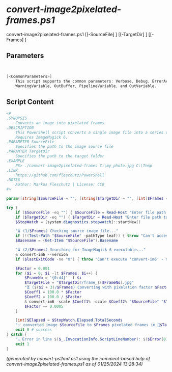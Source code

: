 *convert-image2pixelated-frames.ps1*
================

convert-image2pixelated-frames.ps1 [[-SourceFile] <string>] [[-TargetDir] <string>] [[-Frames] <int>]


Parameters
----------
```powershell


[<CommonParameters>]
    This script supports the common parameters: Verbose, Debug, ErrorAction, ErrorVariable, WarningAction, 
    WarningVariable, OutBuffer, PipelineVariable, and OutVariable.
```

Script Content
--------------
```powershell
<#
.SYNOPSIS
	Converts an image into pixelated frames
.DESCRIPTION
	This PowerShell script converts a single image file into a series of pixelated frames in a target dir.
	Requires ImageMagick 6.
.PARAMETER SourceFile
	Specifies the path to the image source file
.PARAMTER TargetDir
	Specifies the path to the target folder
.EXAMPLE
	PS> ./convert-image2pixelated-frames C:\my_photo.jpg C:\Temp
.LINK
	https://github.com/fleschutz/PowerShell
.NOTES
	Author: Markus Fleschutz | License: CC0
#>

param([string]$SourceFile = "", [string]$TargetDir = "", [int]$Frames = 700)

try {
	if ($SourceFile -eq "") { $SourceFile = Read-Host "Enter file path to source image file" }
	if ($TargetDir -eq "") { $TargetDir = Read-Host "Enter file path to target directory" }
	$StopWatch = [system.diagnostics.stopwatch]::startNew()

	"⏳ (1/$Frames) Checking source image file..."
	if (!(Test-Path "$SourceFile" -pathType leaf)) { throw "Can't access source image file: $SourceFile" }
	$Basename = (Get-Item "$SourceFile").Basename

	"⏳ (2/$Frames) Searching for ImageMagick 6 executable..."
	& convert-im6 --version
	if ($lastExitCode -ne "0") { throw "Can't execute 'convert-im6' - make sure ImageMagick 6 is installed and available" }

	$Factor = 0.001
	for ($i = 0; $i -lt $Frames; $i++) {
		$FrameNo = '{0:d4}' -f $i
		$TargetFile = "$TargetDir/frame_$($FrameNo).jpg"
		"⏳ ($($i + 3)/$Frames) Converting with pixelation factor $Factor to $TargetFile..."
		$Coeff1 = 100.0 * $Factor
		$Coeff2 = 100.0 / $Factor
		& convert-im6 -scale $Coeff1% -scale $Coeff2% "$SourceFile" "$TargetFile"
		$Factor += 0.0005
	}

	[int]$Elapsed = $StopWatch.Elapsed.TotalSeconds
	"✅ converted image $SourceFile to $Frames pixelated frames in 📂$TargetDir in $Elapsed sec."
	exit 0 # success
} catch {
	"⚠️ Error in line $($_.InvocationInfo.ScriptLineNumber): $($Error[0])"
	exit 1
}
```

*(generated by convert-ps2md.ps1 using the comment-based help of convert-image2pixelated-frames.ps1 as of 01/25/2024 13:28:34)*

